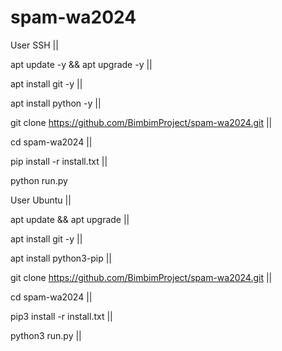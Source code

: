 # spam-wa2024

User SSH ||

apt update -y && apt upgrade -y ||

apt install git -y ||

apt install python -y ||

git clone https://github.com/BimbimProject/spam-wa2024.git ||

cd spam-wa2024 ||

pip install -r install.txt ||

python run.py



User Ubuntu ||

apt update && apt upgrade ||

apt install git -y ||

apt install python3-pip ||

git clone https://github.com/BimbimProject/spam-wa2024.git ||

cd spam-wa2024 ||

pip3 install -r install.txt ||

python3 run.py ||
